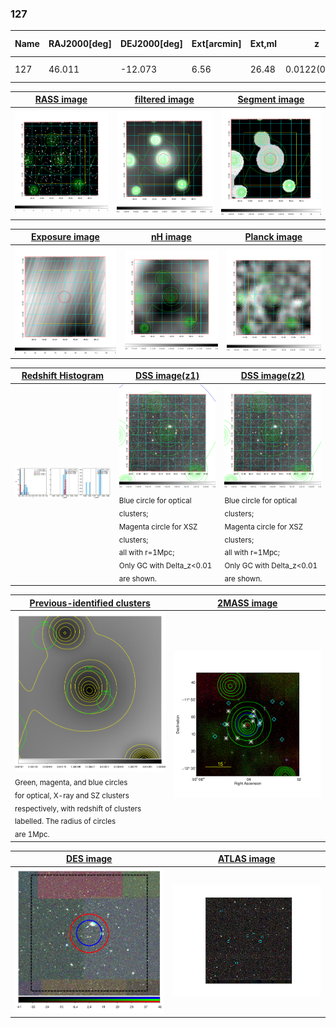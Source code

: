 <div STYLE="page-break-after: always;"></div>

### 127

|Name|RAJ2000[deg]|DEJ2000[deg] |Ext[arcmin]| Ext,ml | z | z_src| C|GC(XSZ,Delta_z<0.01)| GC(OPT,Delta_z<0.01)|GC| R_sig[arcmin] | R500[arcmin] | R500[Mpc]| CRsig[c/s] | CR500[c/s] |L500[1E44 erg/s]|F500[1E-12 erg/s/cm^2]| M500[1E14 Msun]|Tx[keV]|Cnt_sig|Beta|Rc[arcmin]|Comment|Alias|
|---|---|---|---|---|---|------|---|--------|---------|----------|---|---|---|---|---|---|---|---|---|---|---|---|---|---|
|127| 46.011| -12.073| 6.56| 26.48| 0.0122(0.005)| z1, z_opt| S| -| N| N, W| 12.700| 27.580| 0.413| 0.214(0.083)| 0.265(0.101)| 0.011(0.003)| 3.366(0.994)| 0.20(0.03)| 0.80(0.08)| 33.2| 0.712(-0.150+0.185)| 4.704(-1.520+1.710)| -| t329|

|[RASS image](../image/127/127_img.pdf)|[filtered image](../image/127/127_fil.pdf)|[Segment image](../image/127/127_seg.pdf)|
|-------------------|--------------------|-------------------|
| <img src="../image/127/127_img.png" width="300">  | <img src="../image/127/127_fil.png" width="300">   | <img src="../image/127/127_seg.png" width="300">  |

|[Exposure image](../image/127/127_mex.pdf)| [nH image](../image/127/127_nh.pdf)| [Planck image](../image/127/127_p.pdf)|
|-------------------|--------------------|-------------------|
|<img src="../image/127/127_mex.png" width="300">   | <img src="../image/127/127_nh.png" width="300">    | <img src="../image/127/127_p.png" width="300"> |

|[Redshift Histogram](../image/127/127_zg.pdf) | [DSS image(z1)](../image/127/127_dss_z1.pdf)      |  [DSS image(z2)](../image/127/127_dss_z2.pdf)    |
|-------------------|--------------------|-------------------|
|<img src="../image/127/127_zg.png" width="300"> |<img src="../image/127/127_dss_z1.png" width="300"> <sub><br>Blue circle for optical clusters; <br>Magenta circle for XSZ clusters; <br>all with r=1Mpc; <br>Only GC with Delta_z<0.01 are shown. </sub>| <img src="../image/127/127_dss_z2.png" width="300"><sub><br>Blue circle for optical clusters; <br>Magenta circle for XSZ clusters; <br>all with r=1Mpc; <br>Only GC with Delta_z<0.01 are shown. </sub> |

|[Previous-identified clusters](../image/127/127_gc.pdf) | [2MASS image](../image/127/127_2mass.pdf)      |
|-------------------|-------------------|
|<img src=../image/127/127_gc.png width="300"> <br><sub>Green, magenta, and blue circles <br>for optical, X-ray and SZ clusters <br>respectively, with redshift of clusters <br>labelled. The radius of circles <br>are 1Mpc.</sub>|<img src="../image/127/127_2mass.png" width="300">  |

|[DES image](../image/127/127_des.pdf)   |[ATLAS image](../image/127/127_s.pdf)        |
|-------------------|-------------------|
| <img src="../image/127/127_des.png" width="300">  | <img src="../image/127/127_s.png" width="300">  |
